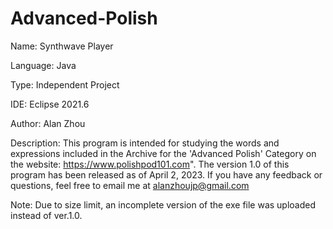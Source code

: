 # Advanced-Polish

Name: Synthwave Player

Language: Java

Type: Independent Project

IDE: Eclipse 2021.6

Author: Alan Zhou

Description: This program is intended for studying the words and expressions included in the Archive for the 'Advanced Polish' Category on the website: https://www.polishpod101.com". The version 1.0 of this program has been released as of April 2, 2023. If you have any feedback or questions, feel free to email me at
alanzhoujp@gmail.com

Note: Due to size limit, an incomplete version of the exe file was uploaded instead of ver.1.0.
